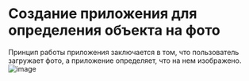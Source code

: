 # Создание приложения для определения объекта на фото
Принцип работы приложения заключается в том, что пользователь загружает фото, а приложение определяет, что на нем изображено.
![image](https://github.com/balon14/final/assets/132463000/1105e589-ac0c-42c1-aa25-2297ec186674)
